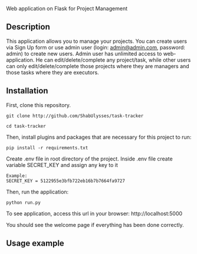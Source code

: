 Web application on Flask for Project Management

## Description

This application allows you to manage your projects. You can create users via Sign Up form or use admin user (login: admin@admin.com, password: admin) to create new users. Admin user has unlimited access to web-application. He can edit/delete/complete any project/task, while other users can only edit/delete/complete those projects where they are managers and those tasks where they are executors.

## Installation

First, clone this repository.

```
git clone http://github.com/ShabUlysses/task-tracker
```

```
cd task-tracker
```

Then, install plugins and packages that are necessary for this project to run:

```
pip install -r requirements.txt
```

Create .env file in root directory of the project. Inside .env file create variable SECRET_KEY and assign any key to it

```
Example:
SECRET_KEY = 5122955e3bfb722eb16b7b7664fa9727
```

Then, run the application:

```
python run.py
```

To see application, access this url in your browser:
http://localhost:5000

You should see the welcome page if everything has been done correctly.

## Usage example

